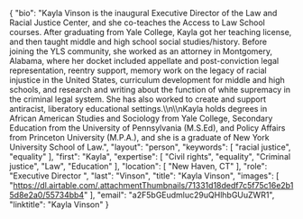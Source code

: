 {
  "bio": "Kayla Vinson is the inaugural Executive Director of the Law and Racial Justice Center, and she co-teaches the Access to Law School courses. After graduating from Yale College, Kayla got her teaching license, and then taught middle and high school social studies/history. Before joining the YLS community, she worked as an attorney in Montgomery, Alabama, where her docket included appellate and post-conviction legal representation, reentry support, memory work on the legacy of racial injustice in the United States, curriculum development for middle and high schools, and research and writing about the function of white supremacy in the criminal legal system. She has also worked to create and support antiracist, liberatory educational settings.\\\n\\\nKayla holds degrees in African American Studies and Sociology from Yale College, Secondary Education from the University of Pennsylvania (M.S.Ed), and Policy Affairs from Princeton University (M.P.A.), and she is a graduate of New York University School of Law.",
  "layout": "person",
  "keywords": [
    "racial justice",
    "equality"
  ],
  "first": "Kayla",
  "expertise": [
    "Civil rights",
    "equality",
    "Criminal justice",
    "Law",
    "Education"
  ],
  "location": [
    "New Haven, CT"
  ],
  "role": "Executive Director ",
  "last": "Vinson",
  "title": "Kayla Vinson",
  "images": [
    "https://dl.airtable.com/.attachmentThumbnails/71331d18dedf7c5f75c16e2b15d8e2a0/55734bb4"
  ],
  "email": "a2F5bGEudmluc29uQHlhbGUuZWR1",
  "linktitle": "Kayla Vinson"
}
